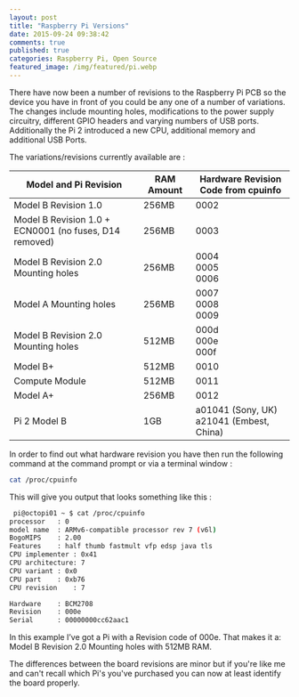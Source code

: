 ```yaml
---
layout: post
title: "Raspberry Pi Versions"
date: 2015-09-24 09:38:42
comments: true
published: true
categories: Raspberry Pi, Open Source
featured_image: /img/featured/pi.webp
---
```


There have now been a number of revisions to the Raspberry Pi PCB so the device you have in front of you could be any one of a number of variations. The changes include mounting holes, modifications to the power supply circuitry, different GPIO headers and varying numbers of USB ports. Additionally the Pi 2 introduced a new CPU, additional memory and additional USB Ports.

The variations/revisions currently available are :

Model and Pi Revision | RAM Amount | Hardware Revision Code from cpuinfo
--- | --- | ---
Model B Revision 1.0 | 256MB | 0002
Model B Revision 1.0 + ECN0001 (no fuses, D14 removed)	| 256MB| 	0003
Model B Revision 2.0 Mounting holes	| 256MB |	0004 <br>0005<br> 0006
Model A Mounting holes	| 256MB	| 0007 <br>0008 <br>0009
Model B Revision 2.0 Mounting holes	| 512MB	| 000d <br>000e <br>000f
Model B+	| 512MB	| 0010
Compute Module	| 512MB	| 0011
Model A+	| 256MB |	0012
Pi 2 Model B	| 1GB |	a01041 (Sony, UK) <br>a21041 (Embest, China)

In order to find out what hardware revision you have then run the following command at the command prompt or via a terminal window :

``` bash
cat /proc/cpuinfo
```

This will give you output that looks something like this :

``` bash
 pi@octopi01 ~ $ cat /proc/cpuinfo
processor	: 0
model name	: ARMv6-compatible processor rev 7 (v6l)
BogoMIPS	: 2.00
Features	: half thumb fastmult vfp edsp java tls
CPU implementer	: 0x41
CPU architecture: 7
CPU variant	: 0x0
CPU part	: 0xb76
CPU revision	: 7

Hardware	: BCM2708
Revision	: 000e
Serial		: 00000000cc62aac1
```

In this example I’ve got a Pi with a Revision code of 000e. That makes it a: Model B Revision 2.0 Mounting holes with 512MB RAM.

The differences between the board revisions are minor but if you're like me and can't recall which Pi's you've purchased you can now at least  identify the board properly.
